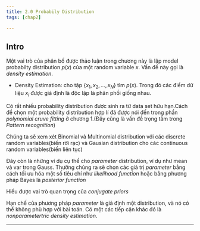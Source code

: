 ```yaml
---
title: 2.0 Probabily Distribution 
tags: [chap2]

---
```



## Intro


Một vai trò của phân bố được thảo luận trong chương này là lập model probabilty distribution $p(x)$ của một random variable $x$. Vấn đề này gọi là *density estimation*. 

* Density Estimation: cho tập $\{x_1,x_2,...,x_N\}$ tìm $p(x)$. Trong đó các điểm dữ liệu $x_i$ được giả định là độc lập là phân phối giống nhau.

Có rất nhiều probability distribution được sinh ra từ data set hữu hạn.Cách để chọn một probability distribution hợp lí đã được nói đến trong phần *polynomial cruve fitting* ở chương 1.(Đây cũng là vấn đề trọng tâm trong _*Pattern recognition*_)

Chúng ta sẽ xem xét Binomial và Multinomial distribution với các discrete random variables(biến rời rạc) và Gausian distribution cho các  continuous random variables(biến liên tục)

Đây còn là những ví dụ cụ thể cho *parameter* distribution, ví dụ như mean và var trong Gauss. Thường chúng ra sẽ chọn các giá trị *parameter* bằng cách tối ưu hóa một số tiêu chí như *likelihood function* hoặc bằng phương pháp Bayes là *posterior function*

Hiểu được vai trò quan trọng của *conjugate priors*

Hạn chế của phương pháp *parameter* là giả định một distribution, và nó có thể không phù hợp với bài toán. Có một các tiếp cận khác đó là *nonparametertric density estimation*.

------------------